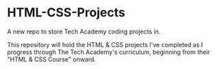 # HTML-CSS-Projects
A new repo to store Tech Academy coding projects in.

This repository will hold the HTML & CSS projects I've completed as I progress through The Tech Academy's curriculum, beginning from their "HTML & CSS Course" onward.
